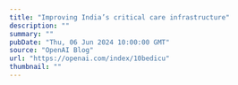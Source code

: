 ```yaml
---
title: "Improving India’s critical care infrastructure"
description: ""
summary: ""
pubDate: "Thu, 06 Jun 2024 10:00:00 GMT"
source: "OpenAI Blog"
url: "https://openai.com/index/10bedicu"
thumbnail: ""
---
```


